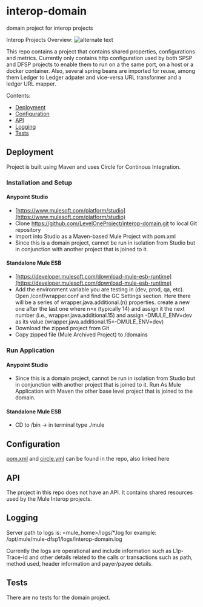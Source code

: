 # interop-domain

domain project for interop projects


Interop Projects Overview:
![alternate text][logo]

[logo]: https://github.com/LevelOneProject/interop-domain/blob/develop/Interop_projects_overview.png "Interop Projects Overview"

This repo contains a project that contains shared properties, configurations and metrics. Currently only contains http configuration used by both SPSP and DFSP projects to enable them to run on a the same port, on a host or a docker container. Also, several spring beans are imported for reuse, among them Ledger to Ledger adpater and vice-versa URL transformer and a ledger URL mapper.

Contents:

- [Deployment](#deployment)
- [Configuration](#configuration)
- [API](#api)
- [Logging](#logging)
- [Tests](#tests)

## Deployment

Project is built using Maven and uses Circle for Continous Integration.

### Installation and Setup

#### Anypoint Studio
* [https://www.mulesoft.com/platform/studio](https://www.mulesoft.com/platform/studio)
* Clone https://github.com/LevelOneProject/interop-domain.git to local Git repository
* Import into Studio as a Maven-based Mule Project with pom.xml
* Since this is a domain project, cannot be run in isolation from Studio but in conjunction with another project that is joined to it.

#### Standalone Mule ESB
* [https://developer.mulesoft.com/download-mule-esb-runtime](https://developer.mulesoft.com/download-mule-esb-runtime)
* Add the environment variable you are testing in (dev, prod, qa, etc).  Open <Mule Installation Directory>/conf/wrapper.conf and find the GC Settings section.  Here there will be a series of wrapper.java.additional.(n) properties.  create a new one after the last one where n=x (typically 14) and assign it the next number (i.e., wrapper.java.additional.15) and assign -DMULE_ENV=dev as its value (wrapper.java.additional.15=-DMULE_ENV=dev)
* Download the zipped project from Git
* Copy zipped file (Mule Archived Project) to <Mule Installation Directory>/domains

### Run Application

#### Anypoint Studio
* Since this is a domain project, cannot be run in isolation from Studio but in conjunction with another project that is joined to it. Run As Mule Application with Maven the other base level project that is joined to the domain.

#### Standalone Mule ESB
* CD to <Mule Installation Directory>/bin -> in terminal type ./mule

## Configuration

[pom.xml](./pom.xml) and [circle.yml](./circle.yml) can be found in the repo, also linked here


## API

The project in this repo does not have an API. It contains shared resources used by the Mule Interop projects.

## Logging

Server path to logs is: <mule_home>/logs/*.log for example: /opt/mule/mule-dfsp1/logs/interop-domain.log

Currently the logs are operational and include information such as L1p-Trace-Id and other details related to the calls or transactions such as path, method used, header information and payer/payee details.

## Tests

There are no tests for the domain project.
